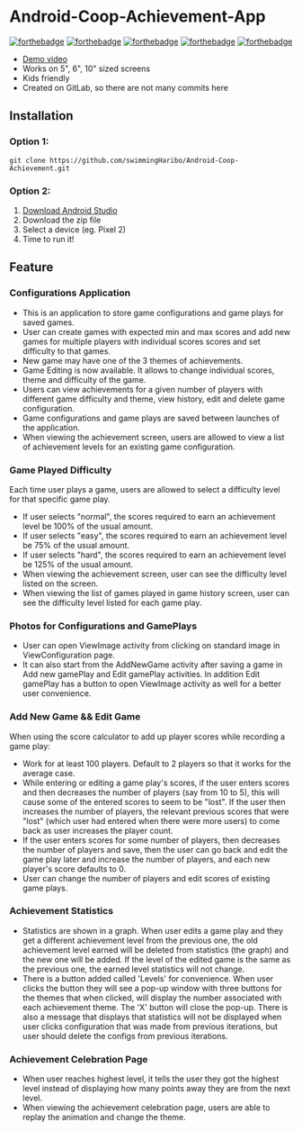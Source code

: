# Android-Coop-Achievement-App
[![forthebadge](http://forthebadge.com/images/badges/made-with-java.svg)](http://forthebadge.com)
[![forthebadge](https://forthebadge.com/images/badges/makes-people-smile.svg)](https://forthebadge.com)
[![forthebadge](http://forthebadge.com/images/badges/built-with-love.svg)](http://forthebadge.com)
[![forthebadge](https://forthebadge.com/images/badges/powered-by-electricity.svg)](https://forthebadge.com)
[![forthebadge](https://forthebadge.com/images/badges/check-it-out.svg)](https://forthebadge.com)

- [Demo video](https://youtu.be/c3wQJ9Rmlvk)
- Works on 5", 6", 10" sized screens
- Kids friendly
- Created on GitLab, so there are not many commits here

## Installation

### Option 1: 
``` git clone https://github.com/swimmingHaribo/Android-Coop-Achievement.git ```

### Option 2:
1. [Download Android Studio](https://developer.android.com/studio)
2. Download the zip file
3. Select a device (eg. Pixel 2)
4. Time to run it!


## Feature

### Configurations Application
- This is an application to store game configurations and game plays for saved games.
- User can create games with expected min and max scores and add new games for multiple players with individual scores scores and set difficulty to that games.
- New game may have one of the 3 themes of achievements.
- Game Editing is now available. It allows to change individual scores, theme and difficulty of the game.
- Users can view achievements for a given number of players with different game difficulty and theme, view history, edit and delete game configuration.
- Game configurations and game plays are saved between launches of the application.
- When viewing the achievement screen, users are allowed to view a list of achievement levels for an existing game configuration.

### Game Played Difficulty
Each time user plays a game, users are allowed to select a difficulty level for that specific game play.
- If user selects "normal", the scores required to earn an achievement level be 100% of the usual amount.
- If user selects "easy", the scores required to earn an achievement level be 75% of the usual amount.
- If user selects "hard", the scores required to earn an achievement level be 125% of the usual amount.
- When viewing the achievement screen, user can see the difficulty level listed on the screen.
- When viewing the list of games played in game history screen, user can see the difficulty level listed for each game play.

### Photos for Configurations and GamePlays
- User can open ViewImage activity from clicking on standard image in ViewConfiguration page.
- It can also start from the AddNewGame activity after saving a game in Add new gamePlay and Edit gamePlay activities. In addition Edit gamePlay has a button to open ViewImage activity as well for a better user convenience.

### Add New Game && Edit Game
When using the score calculator to add up player scores while recording a game play:
- Work for at least 100 players. Default to 2 players so that it works for the average case. 
- While entering or editing a game play's scores, if the user enters scores and then decreases the number of players (say from 10 to 5), this will cause some of the entered scores to seem to be "lost". If the user then increases the number of players, the relevant previous scores that were "lost" (which user had entered when there were more users) to come back as user increases the player count.
- If the user enters scores for some number of players, then decreases the number of players and save, then the user can go back and edit the game play later and increase the number of players, and each new player's score defaults to 0. 
- User can change the number of players and edit scores of existing game plays.

### Achievement Statistics
- Statistics are shown in a graph. When user edits a game play and they get a different achievement level from the previous one, the old achievement level earned will be deleted from statistics (the graph) and the new one will be added. If the level of the edited game is the same as the previous one, the earned level statistics will not change.
- There is a button added called 'Levels' for convenience. When user clicks the button they will see a pop-up window with three buttons for the themes that when clicked, will display the number associated with each achievement theme. The 'X' button will close the pop-up. There is also a message that displays that statistics will not be displayed when user clicks configuration that was made from previous iterations, but user should delete the configs from previous iterations.

### Achievement Celebration Page
- When user reaches highest level, it tells the user they got the highest level instead of displaying how many points away they are from the next level.
- When viewing the achievement celebration page, users are able to replay the animation and change the theme.

